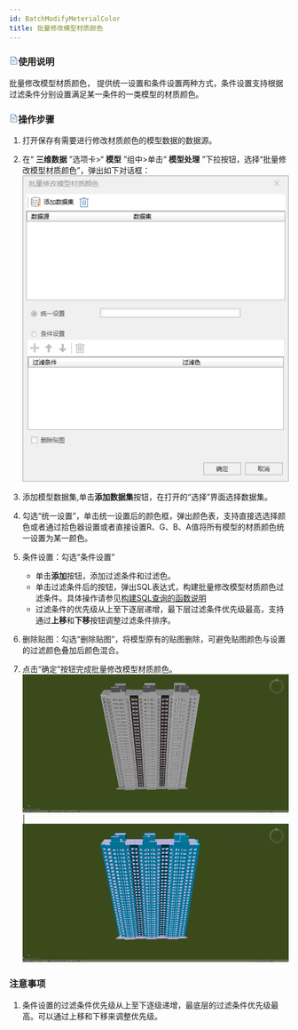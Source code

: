 ```yaml
---
id: BatchModifyMeterialColor
title: 批量修改模型材质颜色
---
```

### ![](../../../img/read.gif)使用说明

批量修改模型材质颜色， 提供统一设置和条件设置两种方式，条件设置支持根据过滤条件分别设置满足某一条件的一类模型的材质颜色。

### ![](../../../img/read.gif)操作步骤

  1. 打开保存有需要进行修改材质颜色的模型数据的数据源。
  2. 在“ **三维数据** ”选项卡>“ **模型** ”组中>单击“ **模型处理** ”下拉按钮，选择“批量修改模型材质颜色”，弹出如下对话框：
![](../img/BatchModifyMetarielColor.png)  
 
  3. 添加模型数据集,单击**添加数据集**按钮，在打开的“选择”界面选择数据集。
  4. 勾选“统一设置”，单击统一设置后的颜色框，弹出颜色表，支持直接选选择颜色或者通过拾色器设置或者直接设置R、G、B、A值将所有模型的材质颜色统一设置为某一颜色。
  5. 条件设置：勾选“条件设置”
      * 单击**添加**按钮，添加过滤条件和过滤色。
      * 单击过滤条件后的按钮，弹出SQL表达式，构建批量修改模型材质颜色过滤条件。具体操作请参见[构建SQL查询的函数说明](../../../Query/SQLQueryFunction)
      * 过滤条件的优先级从上至下逐层递增，最下层过滤条件优先级最高，支持通过**上移**和**下移**按钮调整过滤条件排序。
  6. 删除贴图：勾选“删除贴图”，将模型原有的贴图删除，可避免贴图颜色与设置的过滤颜色叠加后颜色混合。
  7. 点击“确定”按钮完成批量修改模型材质颜色。
![](../img/MaterialColor_result1.png)| ![](../img/MaterialColor_result2.png)     

### 注意事项

  1. 条件设置的过滤条件优先级从上至下逐级递增，最底层的过滤条件优先级最高。可以通过上移和下移来调整优先级。



